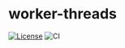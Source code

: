 # worker-threads

[![License](https://img.shields.io/github/license/bauerch/worker-threads)](LICENSE)
![CI](https://github.com/bauerch/worker-threads/workflows/test/badge.svg)
